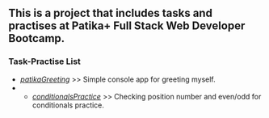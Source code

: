 ## This is a project that includes tasks and practises at Patika+ Full Stack Web Developer Bootcamp.

### Task-Practise List
- [_patikaGreeting_](https://github.com/Chessfull/patikaGreeting/blob/main/patikaGreeting.cs) >> Simple console app for greeting myself.
- - [_conditionalsPractice_](https://github.com/Chessfull/patikaGreeting/blob/main/ConditionalsPractice.cs) >> Checking position number and even/odd for conditionals practice.


